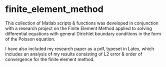 # finite_element_method
This collection of Matlab scripts & functions was developed in conjunction with a research project on the Finite Element Method 
applied to solving differential equations with general Dirichlet boundary conditions in the form of the Poisson equation.

I have also included my research paper as a pdf, typeset in Latex, which includes an analysis of my results consisting of L2 error
& order of convergence for the finite element method.
